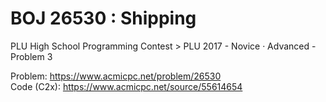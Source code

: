 # BOJ 26530 : Shipping  
PLU High School Programming Contest > PLU 2017 - Novice · Advanced - Problem 3  
  
Problem: https://www.acmicpc.net/problem/26530  
Code (C2x): https://www.acmicpc.net/source/55614654  
